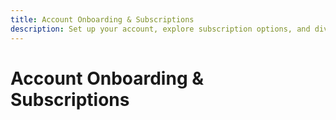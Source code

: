 ```yaml
---
title: Account Onboarding & Subscriptions
description: Set up your account, explore subscription options, and dive into donor details.
---
```


# Account Onboarding & Subscriptions